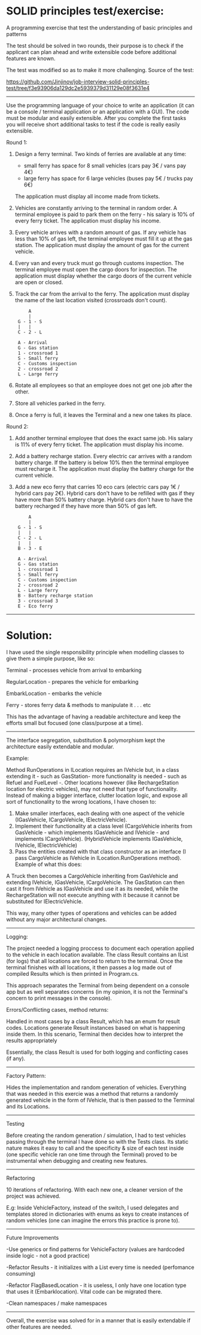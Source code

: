  # SOLID principles test/exercise:
A programming exercise that test the understanding of basic principles and patterns

The test should be solved in two rounds, their purpose is to check if the applicant can plan ahead and write extensible code before additional features are known.

The test was modified so as to make it more challenging. Source of the test:

https://github.com/Jinjinov/job-interview-solid-principles-test/tree/f3e93906da129dc2e5939379d31129e08f3631e4

---

Use the programming language of your choice to write an application (it can be a console / terminal application or an application with a GUI).
The code must be modular and easily extensible.
After you complete the first tasks you will receive short additional tasks to test if the code is really easily extensible.

Round 1:

1. Design a ferry terminal. Two kinds of ferries are available at any time:
   - small ferry has space for 8 small vehicles (cars pay 3€ / vans pay 4€)
   - large ferry has space for 6 large vehicles (buses pay 5€ / trucks pay 6€)

   The application must display all income made from tickets.
2. Vehicles are constantly arriving to the terminal in random order.
   A terminal employee is paid to park them on the ferry - his salary is 10% of every ferry ticket.
   The application must display his income.
3. Every vehicle arrives with a random amount of gas.
   If any vehicle has less than 10% of gas left, the terminal employee must fill it up at the gas station.
   The application must display the amount of gas for the current vehicle.
4. Every van and every truck must go through customs inspection.
   The terminal employee must open the cargo doors for inspection.
   The application must display whether the cargo doors of the current vehicle are open or closed.
5. Track the car from the arrival to the ferry.
   The application must display the name of the last location visited (crossroads don't count).
   
   
   
            A
            |
        G - 1 - S
        |   |
        C - 2 - L

        A - Arrival
        G - Gas station
        1 - crossroad 1
        S - Small ferry
        C - Customs inspection
        2 - crossroad 2
        L - Large ferry
        
   
6. Rotate all employees so that an employee does not get one job after the other.
7. Store all vehicles parked in the ferry.
8. Once a ferry is full, it leaves the Terminal and a new one takes its place.


Round 2:

1. Add another terminal employee that does the exact same job.
   His salary is 11% of every ferry ticket.
   The application must display his income.
2. Add a battery recharge station.
   Every electric car arrives with a random battery charge.
   If the battery is below 10% then the terminal employee must recharge it.
   The application must display the battery charge for the current vehicle.
3. Add a new eco ferry that carries 10 eco cars (electric cars pay 1€ / hybrid cars pay 2€).
   Hybrid cars don't have to be refilled with gas if they have more than 50% battery charge.
   Hybrid cars don't have to have the battery recharged if they have more than 50% of gas left.

            A
            |
        G - 1 - S
        |   |
        C - 2 - L
        |   |
        B - 3 - E

        A - Arrival
        G - Gas station
        1 - crossroad 1
        S - Small ferry
        C - Customs inspection
        2 - crossroad 2
        L - Large ferry
        B - Battery recharge station
        3 - crossroad 3
        E - Eco ferry

---

# Solution:

I have used the single responsibility principle when modelling classes to give them a simple purpose, like so:

Terminal - processes vehicle from arrival to embarking

RegularLocation - prepares the vehicle for embarking

EmbarkLocation - embarks the vehicle

Ferry - stores ferry data & methods to manipulate it
 .
 .
 .
etc

This has the advantage of having a readable architecture and keep the efforts small but focused (one class/purpose at a time).

---

The interface segregation, substitution & polymorphism kept the architecture easily extendable and modular. 

Example: 

Method RunOperations in ILocation requires an IVehicle but, in a class extending it - such as GasStation- more functionality is needed - such as Refuel and FuelLevel -. Other locations however (like RechargeStation location for electric vehicles), may not need that type of functionality. Instead of making a bigger interface, clutter location logic, and expose all sort of functionality to the wrong locations, I have chosen to:
1. Make smaller interfaces, each dealing with one aspect of the vehicle (IGasVehicle, ICargoVehicle, IElectricVehicle).
2. Implement their functionality at a class level 
	(CargoVehicle inherits from GasVehicle - which implements IGasVehicle and IVehicle - and implements ICargoVehicle).
	(HybridVehicle implements IGasVehicle, IVehicle, IElectricVehicle)
3. Pass the entities created with that class constructor as an interface (I pass CargoVehicle as IVehicle in ILocation.RunOperations method).
Example of what this does:

A Truck then becomes a CargoVehicle inheriting from GasVehicle and extending IVehicle, IGasVehicle, ICargoVehicle. The GasStation can then cast it from IVehicle as IGasVehicle and use it as its needed, while the RechargeStation will not execute anything with it because it cannot be substituted for IElectricVehicle.

This way, many other types of operations and vehicles can be added without any major architectural changes.

---
Logging:

The project needed a logging proccess to document each operation applied to the vehicle in each location available. The class Result contains an IList<string> (for logs) that all locations are forced to return to the terminal. Once the terminal finishes with all locations, it then passes a log made out of compiled Results which is then printed in Program.cs.

 
This approach separates the Terminal from being dependent on a console app but as well separates concerns (in my opinion, it is not the Terminal's concern to print messages in the console).

Errors/Conflicting cases, method returns:

Handled in most cases by a class Result, which has an enum for result codes. Locations generate Result instances based on what is happening inside them. In this scenario, Terminal then decides how to interpret the results appropriately

Essentially, the class Result is used for both logging and conflicting cases (if any).

---
Factory Pattern:

Hides the implementation and random generation of vehicles. Everything that was needed in this exercie was a method that returns a randomly generated vehicle in the form of IVehicle, that is then passed to the Terminal and its Locations.

---

Testing

Before creating the random generation / simulation, I had to test vehicles passing through the terminal I have done so with the Tests class. Its static nature makes it easy to call and the specificity & size of each test inside (one specific vehicle ran one time through the Terminal) proved to be instrumental when debugging and creating new features.

---

Refactoring

10 iterations of refactoring. With each new one, a cleaner version of the project was achieved.

E.g: Inside VehicleFactory, instead of the switch, I used delegates and templates stored in dictionaries with enums as keys to create instances of random vehicles (one can imagine the errors this practice is prone to).

---

Future Improvements

-Use generics or find patterns for VehicleFactory (values are hardcoded inside logic - not a good practice)
	
-Refactor Results - it initializes with a List every time is needed (perfomance consuming)
	
-Refactor FlagBasedLocation - it is useless, I only have one location type that uses it (Embarklocation). Vital code can be migrated there.

-Clean namespaces / make namespaces

---

Overall, the exercise was solved for in a manner that is easily extendable if other features are needed. 



